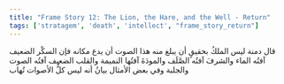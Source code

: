 ```yaml
---
title: "Frame Story 12: The Lion, the Hare, and the Well - Return"
tags: ['stratagem', 'death', 'intellect', "frame_story_return"]
---
```


 قال دمنة ليس الملكُ بحقيقٍ أن يبلغ منه هذا الصوت أن يدع مكانه فإن السكْر الضعيف آفتُه الماء والشرفَ آفتُه الصَّلَف والمودَةَ آفتُها النميمة والقلب الضعيف آفتُه الصوت والجلبة وفي بعض الأمثال بيانُ أنه ليس كلُّ الأصوات تُهاب
